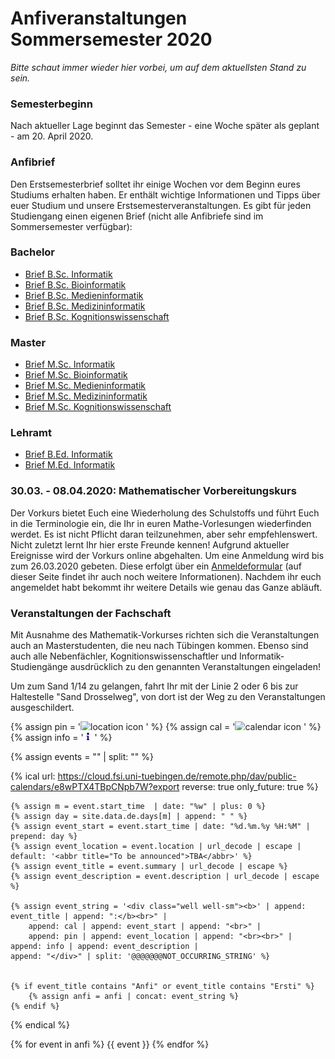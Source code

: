 # Anfiveranstaltungen Sommersemester 2020

*Bitte schaut immer wieder hier vorbei, um auf dem aktuellsten Stand zu sein.*

### Semesterbeginn
Nach aktueller Lage beginnt das Semester - eine Woche später als geplant - am 20. April 2020.

### Anfibrief
Den Erstsemesterbrief solltet ihr einige Wochen vor dem Beginn eures Studiums erhalten haben. Er enthält wichtige Informationen und Tipps über euer Studium und unsere Erstsemesterveranstaltungen. Es gibt für jeden Studiengang einen eigenen Brief (nicht alle Anfibriefe sind im Sommersemester verfügbar):
### Bachelor
- [Brief B.Sc. Informatik](https://teri.fsi.uni-tuebingen.de/anfibrief/brief_informatik-bsc.pdf)
- [Brief B.Sc. Bioinformatik](https://teri.fsi.uni-tuebingen.de/anfibrief/brief_bioinfo-bsc.pdf)
- [Brief B.Sc. Medieninformatik](https://teri.fsi.uni-tuebingen.de/anfibrief/brief_medieninfo-bsc.pdf)
- [Brief B.Sc. Medizininformatik](https://teri.fsi.uni-tuebingen.de/anfibrief/brief_medizininfo-bsc.pdf)
- [Brief B.Sc. Kognitionswissenschaft](https://teri.fsi.uni-tuebingen.de/anfibrief/brief_kogwiss-bsc.pdf)

### Master
- [Brief M.Sc. Informatik](https://teri.fsi.uni-tuebingen.de/anfibrief/brief_informatik-msc.pdf)
- [Brief M.Sc. Bioinformatik](https://teri.fsi.uni-tuebingen.de/anfibrief/brief_bioinfo-msc.pdf)
- [Brief M.Sc. Medieninformatik](https://teri.fsi.uni-tuebingen.de/anfibrief/brief_medieninfo-msc.pdf)
- [Brief M.Sc. Medizininformatik](https://teri.fsi.uni-tuebingen.de/anfibrief/brief_medizininfo-msc.pdf)
- [Brief M.Sc. Kognitionswissenschaft](https://teri.fsi.uni-tuebingen.de/anfibrief/brief_kogwiss-msc.pdf)

### Lehramt
- [Brief B.Ed. Informatik](https://teri.fsi.uni-tuebingen.de/anfibrief/brief_informatik-bed.pdf)
- [Brief M.Ed. Informatik](https://teri.fsi.uni-tuebingen.de/anfibrief/brief_informatik-med.pdf)

### 30.03. - 08.04.2020: Mathematischer Vorbereitungskurs
Der Vorkurs bietet Euch eine Wiederholung des Schulstoffs und führt Euch in die Terminologie ein, die Ihr in euren Mathe-Vorlesungen wiederfinden werdet. Es ist nicht Pflicht daran teilzunehmen, aber sehr empfehlenswert. Nicht zuletzt lernt Ihr hier erste Freunde kennen!
Aufgrund aktueller Ereignisse wird der Vorkurs online abgehalten.
Um eine Anmeldung wird bis zum 26.03.2020 gebeten. Diese erfolgt über ein [Anmeldeformular](https://uni-tuebingen.de/de/91877) (auf dieser Seite findet ihr auch noch weitere Informationen). Nachdem ihr euch angemeldet habt bekommt ihr weitere Details wie genau das Ganze abläuft.

### Veranstaltungen der Fachschaft
Mit Ausnahme des Mathematik-Vorkurses richten sich die Veranstaltungen auch an Masterstudenten, die neu nach Tübingen kommen. Ebenso sind auch alle Nebenfächler, Kognitionswissenschaftler und Informatik-Studiengänge ausdrücklich zu den genannten Veranstaltungen eingeladen!


Um zum Sand 1/14 zu gelangen, fahrt Ihr mit der Linie 2 oder 6 bis zur Haltestelle "Sand Drosselweg", von dort ist der Weg zu den Veranstaltungen ausgeschildert.


{% assign pin = '<img src="img/icons8-marker-24.png" style="max-height: 1em;" alt="location icon"/> ' %}
{% assign cal = '<img src="img/icons8-calendar-48.png" style="max-height: 1em;" alt="calendar icon"/> ' %}
{% assign info = '<img src="img/icons8-information-24.png" style="max-height: 1em;" alt="information icon"/> ' %}

{% assign events = "" | split: "" %}

{% ical url: https://cloud.fsi.uni-tuebingen.de/remote.php/dav/public-calendars/e8wPTX4TBpCNpb7W?export reverse: true only_future: true %}

    {% assign m = event.start_time  | date: "%w" | plus: 0 %}
    {% assign day = site.data.de.days[m] | append: " " %}
    {% assign event_start = event.start_time | date: "%d.%m.%y %H:%M" | prepend: day %}
    {% assign event_location = event.location | url_decode | escape | default: '<abbr title="To be announced">TBA</abbr>' %}
    {% assign event_title = event.summary | url_decode | escape %}
    {% assign event_description = event.description | url_decode | escape %}

    {% assign event_string = '<div class="well well-sm"><b>' | append: event_title | append: ":</b><br>" |
        append: cal | append: event_start | append: "<br>" |
        append: pin | append: event_location | append: "<br><br>" |
	append: info | append: event_description |
	append: "</div>" | split: '@@@@@@@NOT_OCCURRING_STRING' %}


    {% if event_title contains "Anfi" or event_title contains "Ersti" %}
        {% assign anfi = anfi | concat: event_string %}
    {% endif %}

{% endical %}

{% for event in anfi %}
{{ event }}
{% endfor %}
